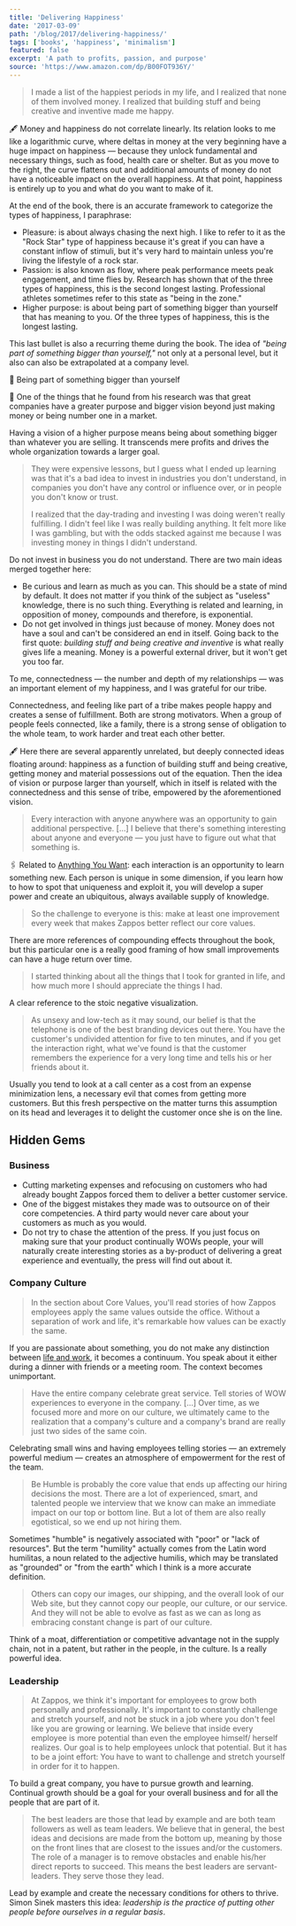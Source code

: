 ```yaml
---
title: 'Delivering Happiness'
date: '2017-03-09'
path: '/blog/2017/delivering-happiness/'
tags: ['books', 'happiness', 'minimalism']
featured: false
excerpt: 'A path to profits, passion, and purpose'
source: 'https://www.amazon.com/dp/B00FOT936Y/'
---
```


> I made a list of the happiest periods in my life, and I realized that none of them involved money. I realized that building stuff and being creative and inventive made me happy.

🖋 Money and happiness do not correlate linearly. Its relation looks to me like a logarithmic curve, where deltas in money at the very beginning have a huge impact on happiness — because they unlock fundamental and necessary things, such as food, health care or shelter. But as you move to the right, the curve flattens out and additional amounts of money do not have a noticeable impact on the overall happiness. At that point, happiness is entirely up to you and what do you want to make of it.

At the end of the book, there is an accurate framework to categorize the types of happiness, I paraphrase:

- Pleasure: is about always chasing the next high. I like to refer to it as the "Rock Star" type of happiness because it's great if you can have a constant inflow of stimuli, but it's very hard to maintain unless you're living the lifestyle of a rock star.
- Passion: is also known as flow, where peak performance meets peak engagement, and time flies by. Research has shown that of the three types of happiness, this is the second longest lasting. Professional athletes sometimes refer to this state as "being in the zone."
- Higher purpose: is about being part of something bigger than yourself that has meaning to you. Of the three types of happiness, this is the longest lasting.

This last bullet is also a recurring theme during the book. The idea of _"being part of something bigger than yourself,"_ not only at a personal level, but it also can also be extrapolated at a company level.

📍 Being part of something bigger than yourself

🔖 One of the things that he found from his research was that great companies have a greater purpose and bigger vision beyond just making money or being number one in a market.

Having a vision of a higher purpose means being about something bigger than whatever you are selling. It transcends mere profits and drives the whole organization towards a larger goal.

> They were expensive lessons, but I guess what I ended up learning was that it's a bad idea to invest in industries you don't understand, in companies you don't have any control or influence over, or in people you don't know or trust.
>
> I realized that the day-trading and investing I was doing weren't really fulfilling. I didn't feel like I was really building anything. It felt more like I was gambling, but with the odds stacked against me because I was investing money in things I didn't understand.

Do not invest in business you do not understand. There are two main ideas merged together here:

- Be curious and learn as much as you can. This should be a state of mind by default. It does not matter if you think of the subject as "useless" knowledge, there is no such thing. Everything is related and learning, in opposition of money, compounds and therefore, is exponential.
- Do not get involved in things just because of money. Money does not have a soul and can't be considered an end in itself. Going back to the first quote: _building stuff and being creative and inventive_ is what really gives life a meaning. Money is a powerful external driver, but it won't get you too far.

To me, connectedness — the number and depth of my relationships — was an important element of my happiness, and I was grateful for our tribe.

Connectedness, and feeling like part of a tribe makes people happy and creates a sense of fulfillment. Both are strong motivators. When a group of people feels connected, like a family, there is a strong sense of obligation to the whole team, to work harder and treat each other better.

🖋 Here there are several apparently unrelated, but deeply connected ideas floating around: happiness as a function of building stuff and being creative, getting money and material possessions out of the equation. Then the idea of vision or purpose larger than yourself, which in itself is related with the connectedness and this sense of tribe, empowered by the aforementioned vision.

> Every interaction with anyone anywhere was an opportunity to gain additional perspective. [...] I believe that there's something interesting about anyone and everyone — you just have to figure out what that something is.

🖇 Related to [Anything You Want](/blog/2017/anything-you-want): each interaction is an opportunity to learn something new. Each person is unique in some dimension, if you learn how to how to spot that uniqueness and exploit it, you will develop a super power and create an ubiquitous, always available supply of knowledge.

> So the challenge to everyone is this: make at least one improvement every week that makes Zappos better reflect our core values.

There are more references of compounding effects throughout the book, but this particular one is a really good framing of how small improvements can have a huge return over time.

> I started thinking about all the things that I took for granted in life, and how much more I should appreciate the things I had.

A clear reference to the stoic negative visualization.

> As unsexy and low-tech as it may sound, our belief is that the telephone is one of the best branding devices out there. You have the customer's undivided attention for five to ten minutes, and if you get the interaction right, what we've found is that the customer remembers the experience for a very long time and tells his or her friends about it.

Usually you tend to look at a call center as a cost from an expense minimization lens, a necessary evil that comes from getting more customers. But this fresh perspective on the matter turns this assumption on its head and leverages it to delight the customer once she is on the line.

## Hidden Gems

### Business

- Cutting marketing expenses and refocusing on customers who had already bought Zappos forced them to deliver a better customer service.
- One of the biggest mistakes they made was to outsource on of their core competencies. A third party would never care about your customers as much as you would.
- Do not try to chase the attention of the press. If you just focus on making sure that your product continually WOWs people, your will naturally create interesting stories as a by-product of delivering a great experience and eventually, the press will find out about it.

### Company Culture

> In the section about Core Values, you'll read stories of how Zappos employees apply the same values outside the office. Without a separation of work and life, it's remarkable how values can be exactly the same.

If you are passionate about something, you do not make any distinction between [life and work](/blog/2015/love-what-you-do), it becomes a continuum. You speak about it either during a dinner with friends or a meeting room. The context becomes unimportant.

> Have the entire company celebrate great service. Tell stories of WOW experiences to everyone in the company. [...] Over time, as we focused more and more on our culture, we ultimately came to the realization that a company's culture and a company's brand are really just two sides of the same coin.

Celebrating small wins and having employees telling stories — an extremely powerful medium — creates an atmosphere of empowerment for the rest of the team.

> Be Humble is probably the core value that ends up affecting our hiring decisions the most. There are a lot of experienced, smart, and talented people we interview that we know can make an immediate impact on our top or bottom line. But a lot of them are also really egotistical, so we end up not hiring them.

Sometimes "humble" is negatively associated with "poor" or "lack of resources". But the term "humility" actually comes from the Latin word humilitas, a noun related to the adjective humilis, which may be translated as "grounded" or "from the earth" which I think is a more accurate definition.

> Others can copy our images, our shipping, and the overall look of our Web site, but they cannot copy our people, our culture, or our service. And they will not be able to evolve as fast as we can as long as embracing constant change is part of our culture.

Think of a moat, differentiation or competitive advantage not in the supply chain, not in a patent, but rather in the people, in the culture. Is a really powerful idea.

### Leadership

> At Zappos, we think it's important for employees to grow both personally and professionally. It's important to constantly challenge and stretch yourself, and not be stuck in a job where you don't feel like you are growing or learning. We believe that inside every employee is more potential than even the employee himself/ herself realizes. Our goal is to help employees unlock that potential. But it has to be a joint effort: You have to want to challenge and stretch yourself in order for it to happen.

To build a great company, you have to pursue growth and learning. Continual growth should be a goal for your overall business and for all the people that are part of it.

> The best leaders are those that lead by example and are both team followers as well as team leaders. We believe that in general, the best ideas and decisions are made from the bottom up, meaning by those on the front lines that are closest to the issues and/or the customers. The role of a manager is to remove obstacles and enable his/her direct reports to succeed. This means the best leaders are servant-leaders. They serve those they lead.

Lead by example and create the necessary conditions for others to thrive. Simon Sinek masters this idea: _leadership is the practice of putting other people before ourselves in a regular basis_.
